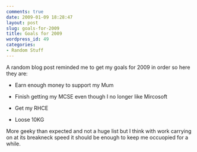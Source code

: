 ```yaml
---
comments: true
date: 2009-01-09 18:28:47
layout: post
slug: goals-for-2009
title: Goals for 2009
wordpress_id: 49
categories:
- Random Stuff
---
```


A random blog post reminded me to get my goals for 2009 in order so here they are:



	
  * Earn enough money to support my Mum

	
  * Finish getting my MCSE even though I no longer like Mircosoft

	
  * Get my RHCE

	
  * Loose 10KG


More geeky than expected and not a huge list but I think with work carrying on at its breakneck speed it should be enough to keep me occuopied for a while.
